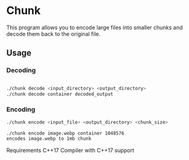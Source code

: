 # Chunk

This program allows you to encode large files into smaller chunks and decode them back to the original file.

## Usage
### Decoding
```bash

./chunk decode <input_directory> <output_directory>
./chunk decode container decoded_output
```
### Encoding
```bash
./chunk encode <input_file> <output_directory> <chunk_size>

./chunk encode image.webp container 1048576
encodes image.webp to 1mb chunk
```

Requirements
C++17
Compiler with C++17 support
